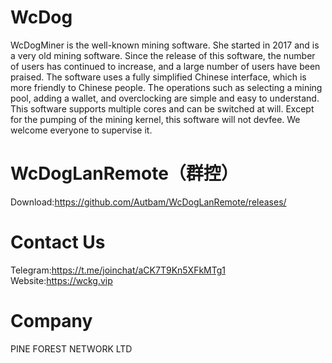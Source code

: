 # WcDog
WcDogMiner is the well-known mining software. She started in 2017 and is a very old mining software. Since the release of this software, the number of users has continued to increase, and a large number of users have been praised. The software uses a fully simplified Chinese interface, which is more friendly to Chinese people. The operations such as selecting a mining pool, adding a wallet, and overclocking are simple and easy to understand. This software supports multiple cores and can be switched at will. Except for the pumping of the mining kernel, this software will not devfee. We welcome everyone to supervise it. 

# WcDogLanRemote（群控）
Download:https://github.com/Autbam/WcDogLanRemote/releases/

# Contact Us
Telegram:https://t.me/joinchat/aCK7T9Kn5XFkMTg1
Website:https://wckg.vip
# Company
PINE FOREST NETWORK LTD
